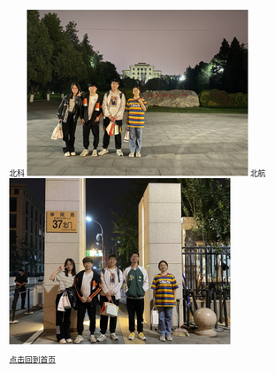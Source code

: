 北科
<img src="./mmexport1685203514984.jpg" width="400px">
北航
<img src="./mmexport1685203518441.jpg" width="400px">


[点击回到首页](../README.md)